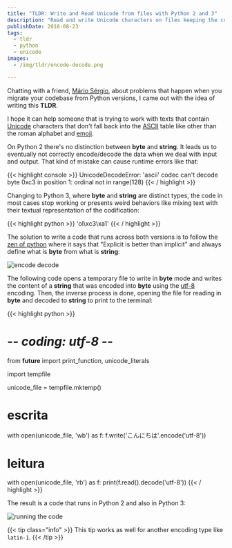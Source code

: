 ```yaml
---
title: "TLDR: Write and Read Unicode from files with Python 2 and 3"
description: "Read and write Unicode characters on files keeping the consistency of code between Python 2 and Python 3 codebases"
publishDate: 2018-08-23
tags:
  - tldr
  - python
  - unicode
images:
  - /img/tldr/encode-decode.png

---
```


Chatting with a friend, [Mário Sérgio](https://twitter.com/queirozMario21), about problems that happen when you migrate your codebase from Python versions, I came out with the idea of writing this **TLDR**.

I hope it can help someone that is trying to work with texts that contain [Unicode](https://en.wikipedia.org/wiki/Unicode) characters that don't fall back into the [ASCII](https://en.wikipedia.org/wiki/ASCII) table like other than the roman alphabet and [emoji](https://en.wikipedia.org/wiki/Emoji).

On Python 2 there's no distinction between **byte** and **string**. It leads us to eventually not correctly encode/decode the data when we deal with input and output. That kind of mistake can cause runtime errors like that:

{{< highlight console >}}
UnicodeDecodeError: 'ascii' codec can't decode byte 0xc3 in position 1: ordinal not in range(128)
{{< / highlight >}}

Changing to Python 3, where **byte** and **string** are distinct types, the code in most cases stop working or presents weird behaviors like mixing text with their textual representation of the codification:

{{< highlight python >}}
'ol\xc3\xa1'
{{< / highlight >}}

The solution to write a code that runs across both versions is to follow the [zen of python](https://www.python.org/dev/peps/pep-0020/) where it says that "Explicit is better than implicit" and always define what is **byte** from what is **string**:

![encode decode](/img/tldr/encode-decode.png)

The following code opens a temporary file to write in **byte**  mode and writes the content of a **string** that was encoded into **byte** using the [utf-8](https://en.wikipedia.org/wiki/UTF-8) encoding. Then, the inverse process is done, opening the file for reading in **byte** and decoded to **string** to print to the terminal:

{{< highlight python >}}
# -*- coding: utf-8 -*-

from __future__ import print_function, unicode_literals

import tempfile

unicode_file = tempfile.mktemp()

# escrita
with open(unicode_file, 'wb') as f:
    f.write('こんにちは'.encode('utf-8'))

# leitura
with open(unicode_file, 'rb') as f:
    print(f.read().decode('utf-8'))
{{< / highlight >}}

The result is a code that runs in Python 2 and also in Python 3:

![running the code](/img/tldr/unicode-file.png)

{{< tip class="info" >}}
This tip works as well for another encoding type like `latin-1`.
{{< /tip >}}
